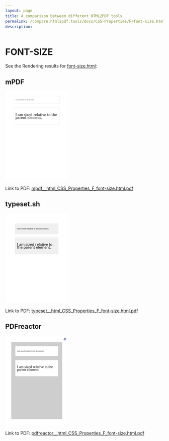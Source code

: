 ```yaml
---
layout: page
title: A comparison between different HTML2PDF tools
permalink: /compare.html2pdf.tools/docs/CSS-Properties/F/font-size.html
description: 
---
```


# FONT-SIZE

See the Rendering results for [font-size.html](/html/CSS%20Properties/F/font-size.html):

## mPDF
![](mpdf__html_CSS_Properties_F_font-size.html.png) 

Link to PDF: [mpdf__html_CSS_Properties_F_font-size.html.pdf](mpdf__html_CSS_Properties_F_font-size.html.pdf)

## typeset.sh
![](typeset__html_CSS_Properties_F_font-size.html.png) 

Link to PDF: [typeset__html_CSS_Properties_F_font-size.html.pdf](typeset__html_CSS_Properties_F_font-size.html.pdf)

## PDFreactor
![](pdfreactor__html_CSS_Properties_F_font-size.html.png) 

Link to PDF: [pdfreactor__html_CSS_Properties_F_font-size.html.pdf](pdfreactor__html_CSS_Properties_F_font-size.html.pdf)
